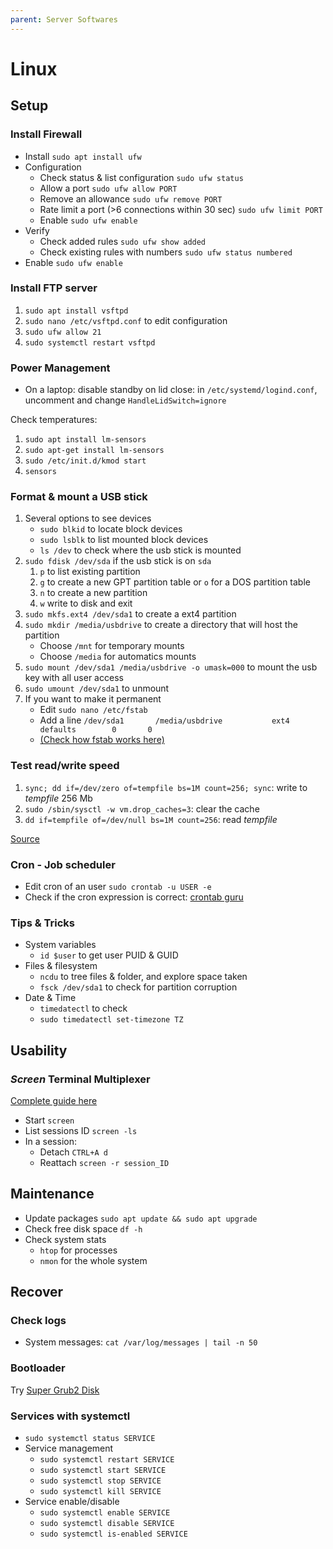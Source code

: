 ```yaml
---
parent: Server Softwares
---
```


# Linux

## Setup

### Install Firewall

* Install `sudo apt install ufw`
* Configuration
    * Check status & list configuration `sudo ufw status`
    * Allow a port `sudo ufw allow PORT`
    * Remove an allowance `sudo ufw remove PORT`
    * Rate limit a port (>6 connections within 30 sec) `sudo ufw limit PORT`
    * Enable `sudo ufw enable`
* Verify
    * Check added rules `sudo ufw show added`
    * Check existing rules with numbers `sudo ufw status numbered`
* Enable `sudo ufw enable`

### Install FTP server

1. `sudo apt install vsftpd`
1. `sudo nano /etc/vsftpd.conf` to edit configuration
1. `sudo ufw allow 21`
1. `sudo systemctl restart vsftpd`

### Power Management

* On a laptop: disable standby on lid close: in `/etc/systemd/logind.conf`, uncomment and change `HandleLidSwitch=ignore`

Check temperatures:

1. `sudo apt install lm-sensors`
1. `sudo apt-get install lm-sensors`
1. `sudo /etc/init.d/kmod start`
1. `sensors`

### Format & mount a USB stick

1. Several options to see devices
    * `sudo blkid` to locate block devices
    * `sudo lsblk` to list mounted block devices
    * `ls /dev` to check where the usb stick is mounted
1. `sudo fdisk /dev/sda` if the usb stick is on `sda`
    1. `p` to list existing partition
    1. `g` to create a new GPT partition table or `o` for a DOS partition table
    1. `n` to create a new partition
    1. `w` write to disk and exit
1. `sudo mkfs.ext4 /dev/sda1` to create a ext4 partition
1. `sudo mkdir /media/usbdrive` to create a directory that will host the partition
    * Choose `/mnt` for temporary mounts
    * Choose `/media` for automatics mounts
1. `sudo mount /dev/sda1 /media/usbdrive -o umask=000` to mount the usb key with all user access
1. `sudo umount /dev/sda1` to unmount
1. If you want to make it permanent
    * Edit `sudo nano /etc/fstab`
    * Add a line `/dev/sda1       /media/usbdrive           ext4    defaults        0       0 `
    * [(Check how fstab works here)](https://www.howtogeek.com/howto/38125/htg-explains-what-is-the-linux-fstab-and-how-does-it-work/)

### Test read/write speed

1. `sync; dd if=/dev/zero of=tempfile bs=1M count=256; sync`: write to *tempfile* 256 Mb
1. `sudo /sbin/sysctl -w vm.drop_caches=3`: clear the cache
1. `dd if=tempfile of=/dev/null bs=1M count=256`: read *tempfile*

[Source](https://www.shellhacks.com/disk-speed-test-read-write-hdd-ssd-perfomance-linux/)

### Cron - Job scheduler

* Edit cron of an user `sudo crontab -u USER -e`
* Check if the cron expression is correct: [crontab guru](https://crontab.guru/)

### Tips & Tricks

* System variables
    * `id $user` to get user PUID & GUID
* Files & filesystem
    * `ncdu` to tree files & folder, and explore space taken
    * `fsck /dev/sda1` to check for partition corruption
* Date & Time
    * `timedatectl` to check
    * `sudo timedatectl set-timezone TZ`

## Usability

### *Screen* Terminal Multiplexer

[Complete guide here](https://www.howtogeek.com/662422/how-to-use-linuxs-screen-command/)

* Start `screen`
* List sessions ID `screen -ls`
* In a session:
    * Detach `CTRL+A d`
    * Reattach `screen -r session_ID`

## Maintenance

* Update packages `sudo apt update && sudo apt upgrade`
* Check free disk space `df -h`
* Check system stats
    * `htop` for processes
    * `nmon` for the whole system

## Recover

### Check logs

* System messages: `cat /var/log/messages | tail -n 50`

### Bootloader

Try [Super Grub2 Disk](https://www.supergrubdisk.org/)

### Services with systemctl

* `sudo systemctl status SERVICE`
* Service management
    * `sudo systemctl restart SERVICE`
    * `sudo systemctl start SERVICE`
    * `sudo systemctl stop SERVICE`
    * `sudo systemctl kill SERVICE`
* Service enable/disable
    * `sudo systemctl enable SERVICE`
    * `sudo systemctl disable SERVICE`
    * `sudo systemctl is-enabled SERVICE`
